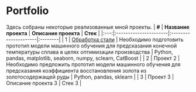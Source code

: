 # Portfolio
Здесь собраны некоторые реализованные мной проекты.
| **#** | **Название проекта** | **Описание проекта** | **Стек** |
|:---:|:----------------------|:---------------------|:--------|
| 1   | [Обработка стали](https://github.com/I-Elmanovich/Portfolio/tree/main/Steel%20project)             | Необходимо подготовить прототип модели машинного обучения для предсказания конечной температуры сплава в целях оптимизации производства   | Python, pandas, matplotlib, seaborn, numpy, sclearn, CatBoost  |
| 2   | Проект 2              | Необходимо предложить прототип модели машинного обучения для предсказания коэффициента восстановления золота из золотосодержащей руды    | Python, pandas, sklearn  |
| 3   | Проект 3              | Описание проекта 3   | Стек 3  |
